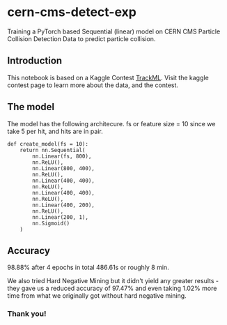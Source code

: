 # cern-cms-detect-exp
Training a PyTorch based Sequential (linear) model on CERN CMS Particle Collision Detection Data to predict particle collision.

## Introduction
This notebook is based on a Kaggle Contest [TrackML](https://www.kaggle.com/c/trackml-particle-identification). Visit the kaggle contest page to learn more about the data, and the contest.

## The model
The model has the following architecure. fs or feature size = 10 since we take 5 per hit, and hits are in pair.
```
def create_model(fs = 10):
    return nn.Sequential(
        nn.Linear(fs, 800),
        nn.ReLU(),
        nn.Linear(800, 400),
        nn.ReLU(),
        nn.Linear(400, 400),
        nn.ReLU(),
        nn.Linear(400, 400),
        nn.ReLU(),
        nn.Linear(400, 200),
        nn.ReLU(),
        nn.Linear(200, 1),
        nn.Sigmoid()
    )
```
## Accuracy
98.88% after 4 epochs in total 486.61s or roughly 8 min.

We also tried Hard Negative Mining but it didn't yield any greater results - they gave us a reduced accuracy of 97.47% and even taking 1.02% more time from what we originally got without hard negative mining.

### Thank you!
